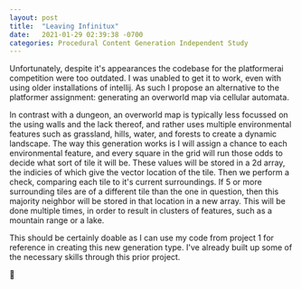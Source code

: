 ```yaml
---
layout: post
title:  "Leaving Infinitux"
date:   2021-01-29 02:39:38 -0700
categories: Procedural Content Generation Independent Study
---
```

Unfortunately, despite it's appearances the codebase for the platformerai competition were too outdated. I was unabled to get it to work, even with using older installations of intellij. As such I propose an alternative to the platformer assignment: generating an overworld map via cellular automata.

In contrast with a dungeon, an overworld map is typically less focussed on the using walls and the lack thereof, and rather uses multiple environmental features such as grassland, hills, water, and forests to create a dynamic landscape. The way this generation works is I will assign a chance to each environmental feature, and every square in the grid will run those odds to decide what sort of tile it will be. These values will be stored in a 2d array, the indicies of which give the vector location of the tile. Then we perform a check, comparing each tile to it's current surroundings. If 5 or more surrounding tiles are of a different tile than the one in question, then this majority neighbor will be stored in that location in a new array. This will be done multiple times, in order to result in clusters of features, such as a mountain range or a lake.

This should be certainly doable as I can use my code from project 1 for reference in creating this new generation type. I've already built up some of the necessary skills through this prior project.

[jekyll-docs]: https://jekyllrb.com/docs/home
[jekyll-gh]:   https://github.com/jekyll/jekyll
[jekyll-talk]: https://talk.jekyllrb.com/

